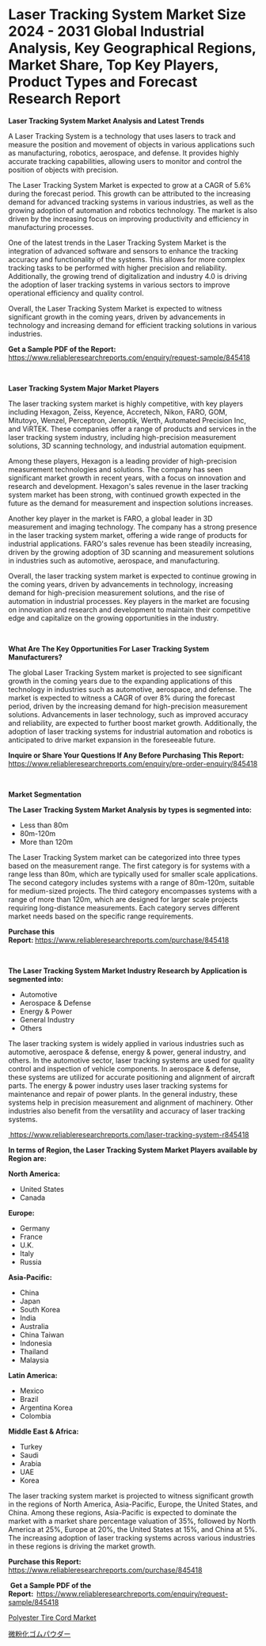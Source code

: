 <p><h1>Laser Tracking System Market Size 2024 - 2031 Global Industrial Analysis, Key Geographical Regions, Market Share, Top Key Players, Product Types and Forecast Research Report</h1></p><p><strong>Laser Tracking System Market Analysis and Latest Trends</strong></p>
<p><p>A Laser Tracking System is a technology that uses lasers to track and measure the position and movement of objects in various applications such as manufacturing, robotics, aerospace, and defense. It provides highly accurate tracking capabilities, allowing users to monitor and control the position of objects with precision.</p><p>The Laser Tracking System Market is expected to grow at a CAGR of 5.6% during the forecast period. This growth can be attributed to the increasing demand for advanced tracking systems in various industries, as well as the growing adoption of automation and robotics technology. The market is also driven by the increasing focus on improving productivity and efficiency in manufacturing processes.</p><p>One of the latest trends in the Laser Tracking System Market is the integration of advanced software and sensors to enhance the tracking accuracy and functionality of the systems. This allows for more complex tracking tasks to be performed with higher precision and reliability. Additionally, the growing trend of digitalization and industry 4.0 is driving the adoption of laser tracking systems in various sectors to improve operational efficiency and quality control.</p><p>Overall, the Laser Tracking System Market is expected to witness significant growth in the coming years, driven by advancements in technology and increasing demand for efficient tracking solutions in various industries.</p></p>
<p><strong>Get a Sample PDF of the Report:&nbsp;</strong> <a href="https://www.reliableresearchreports.com/enquiry/request-sample/845418">https://www.reliableresearchreports.com/enquiry/request-sample/845418</a></p>
<p>&nbsp;</p>
<p><strong>Laser Tracking System Major Market Players</strong></p>
<p><p>The laser tracking system market is highly competitive, with key players including Hexagon, Zeiss, Keyence, Accretech, Nikon, FARO, GOM, Mitutoyo, Wenzel, Perceptron, Jenoptik, Werth, Automated Precision Inc, and ViRTEK. These companies offer a range of products and services in the laser tracking system industry, including high-precision measurement solutions, 3D scanning technology, and industrial automation equipment.</p><p>Among these players, Hexagon is a leading provider of high-precision measurement technologies and solutions. The company has seen significant market growth in recent years, with a focus on innovation and research and development. Hexagon's sales revenue in the laser tracking system market has been strong, with continued growth expected in the future as the demand for measurement and inspection solutions increases.</p><p>Another key player in the market is FARO, a global leader in 3D measurement and imaging technology. The company has a strong presence in the laser tracking system market, offering a wide range of products for industrial applications. FARO's sales revenue has been steadily increasing, driven by the growing adoption of 3D scanning and measurement solutions in industries such as automotive, aerospace, and manufacturing.</p><p>Overall, the laser tracking system market is expected to continue growing in the coming years, driven by advancements in technology, increasing demand for high-precision measurement solutions, and the rise of automation in industrial processes. Key players in the market are focusing on innovation and research and development to maintain their competitive edge and capitalize on the growing opportunities in the industry.</p></p>
<p>&nbsp;</p>
<p><strong>What Are The Key Opportunities For Laser Tracking System Manufacturers?</strong></p>
<p><p>The global Laser Tracking System market is projected to see significant growth in the coming years due to the expanding applications of this technology in industries such as automotive, aerospace, and defense. The market is expected to witness a CAGR of over 8% during the forecast period, driven by the increasing demand for high-precision measurement solutions. Advancements in laser technology, such as improved accuracy and reliability, are expected to further boost market growth. Additionally, the adoption of laser tracking systems for industrial automation and robotics is anticipated to drive market expansion in the foreseeable future.</p></p>
<p><strong>Inquire or Share Your Questions If Any Before Purchasing This Report:</strong> <a href="https://www.reliableresearchreports.com/enquiry/pre-order-enquiry/845418">https://www.reliableresearchreports.com/enquiry/pre-order-enquiry/845418</a></p>
<p>&nbsp;</p>
<p><strong>Market Segmentation</strong></p>
<p><strong>The Laser Tracking System Market Analysis by types is segmented into:</strong></p>
<p><ul><li>Less than 80m</li><li>80m-120m</li><li>More than 120m</li></ul></p>
<p><p>The Laser Tracking System market can be categorized into three types based on the measurement range. The first category is for systems with a range less than 80m, which are typically used for smaller scale applications. The second category includes systems with a range of 80m-120m, suitable for medium-sized projects. The third category encompasses systems with a range of more than 120m, which are designed for larger scale projects requiring long-distance measurements. Each category serves different market needs based on the specific range requirements.</p></p>
<p><strong>Purchase this Report:&nbsp;</strong><a href="https://www.reliableresearchreports.com/purchase/845418">https://www.reliableresearchreports.com/purchase/845418</a></p>
<p>&nbsp;</p>
<p><strong>The Laser Tracking System Market Industry Research by Application is segmented into:</strong></p>
<p><ul><li>Automotive</li><li>Aerospace & Defense</li><li>Energy & Power</li><li>General Industry</li><li>Others</li></ul></p>
<p><p>The laser tracking system is widely applied in various industries such as automotive, aerospace & defense, energy & power, general industry, and others. In the automotive sector, laser tracking systems are used for quality control and inspection of vehicle components. In aerospace & defense, these systems are utilized for accurate positioning and alignment of aircraft parts. The energy & power industry uses laser tracking systems for maintenance and repair of power plants. In the general industry, these systems help in precision measurement and alignment of machinery. Other industries also benefit from the versatility and accuracy of laser tracking systems.</p></p>
<p><a href="https://www.reliableresearchreports.com/laser-tracking-system-r845418">&nbsp;https://www.reliableresearchreports.com/laser-tracking-system-r845418</a></p>
<p><strong>In terms of Region, the Laser Tracking System Market Players available by Region are:</strong></p>
<p>
    <p> <strong> North America: </strong>
        <ul>
            <li>United States</li>
            <li>Canada</li>
        </ul>
        </p> 
    <p> <strong> Europe: </strong>
        <ul>
            <li>Germany</li>
            <li>France</li>
            <li>U.K.</li>
            <li>Italy</li>
            <li>Russia</li>
        </ul>
        </p> 
    <p> <strong> Asia-Pacific: </strong>
        <ul>
            <li>China</li>
            <li>Japan</li>
            <li>South Korea</li>
            <li>India</li>
            <li>Australia</li>
            <li>China Taiwan</li>
            <li>Indonesia</li>
            <li>Thailand</li>
            <li>Malaysia</li>
        </ul>
        </p> 
    <p> <strong> Latin America: </strong>
        <ul>
            <li>Mexico</li>
            <li>Brazil</li>
            <li>Argentina Korea</li>
            <li>Colombia</li>
        </ul>
        </p> 
    <p> <strong> Middle East & Africa: </strong>
        <ul>
            <li>Turkey</li>
            <li>Saudi</li>
            <li>Arabia</li>
            <li>UAE</li>
            <li>Korea</li>
        </ul>
    </p>
    </p>
<p><p>The laser tracking system market is projected to witness significant growth in the regions of North America, Asia-Pacific, Europe, the United States, and China. Among these regions, Asia-Pacific is expected to dominate the market with a market share percentage valuation of 35%, followed by North America at 25%, Europe at 20%, the United States at 15%, and China at 5%. The increasing adoption of laser tracking systems across various industries in these regions is driving the market growth.</p></p>
<p><strong>Purchase this Report: </strong><a href="https://www.reliableresearchreports.com/purchase/845418">https://www.reliableresearchreports.com/purchase/845418</a></p>
<p>&nbsp;<strong>Get a Sample PDF of the Report:&nbsp;&nbsp;</strong><a href="https://www.reliableresearchreports.com/enquiry/request-sample/845418">https://www.reliableresearchreports.com/enquiry/request-sample/845418</a></p>
<p><strong></strong></p>
<p><p><a href="https://github.com/BryceTownsendr/Market-Research-Report-List-4/blob/main/polyester-tire-cord-market.md">Polyester Tire Cord Market</a></p><p><a href="https://github.com/ksxzwxabcuynh011/Market-Research-Report-List-1/blob/main/499751728936.md">微粉化ゴムパウダー</a></p></p>